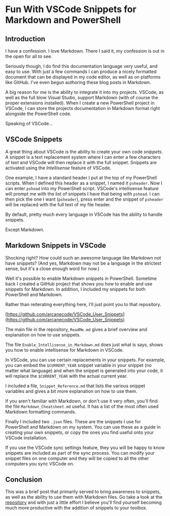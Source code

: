 # Fun With VSCode Snippets for Markdown and PowerShell

## Introduction

I have a confession. I love Markdown. There I said it, my confession is out in the open for all to see.

Seriously though, I do find this documentation language very useful, and easy to use. With just a few commands I can produce a nicely formatted document that can be displayed in my code editor, as well as on platforms like GitHub. I've even begun authoring these blog posts in Markdown.

A big reason for me is the ability to integrate it into my projects. VSCode, as well as the full blow Visual Studio, support Markdown (with of course the proper extensions installed). When I create a new PowerShell project in VSCode, I can store the projects documentation in Markdown format right alongside the PowerShell code.

Speaking of VSCode...

## VSCode Snippets

A great thing about VSCode is the ability to create your own code _snippets_. A snippet is a text replacement system where I can enter a few characters of text and VSCode will then replace it with the full snippet. Snippets are activated using the _Intellisense_ feature of VSCode.

One example, I have a standard header I put at the top of my PowerShell scripts. When I defined this header as a snippet, I named it `psheader`. Now I can enter `pshead` into my PowerShell script. VSCode's intellisense feature will prompt me with the list of snippets I have that being with `pshead`. I can then pick the one I want (`psheader`), press enter and the snippet of `psheader` will be replaced with the full text of my file header.

By default, pretty much every language in VSCode has the ability to handle snippets.

Except Markdown.

## Markdown Snippets in VSCode

Shocking right? How could such an awesome language like Markdown not have snippets? (And yes, Markdown may not be a language in the strictest sense, but it's a close enough word for now.)

Well it's possible to enable Markdown snippets in PowerShell. Sometime back I created a GitHub project that shows you how to enable and use snippets for Markdown. In addition, I included my snippets for both PowerShell and Markdown.

Rather than reiterating everything here, I'll just point you to that repository.

[https://github.com/arcanecode/VSCode_User_Snippets](https://github.com/arcanecode/VSCode_User_Snippets)

The main file in the repository, `ReadMe.md` gives a brief overview and explanation on how to use snippets.

The file `Enable_Intellisense_in_Markdown.md` does just what is says, shows you how to enable intellisense for Markdown in VSCode.

In VSCode, you can use certain replacements in your snippets. For example, you can embed the `$CURRENT_YEAR` snippet variable in your snippet (no matter what language) and when the snippet is generated into your code, it will replace the `$CURRENT_YEAR` with the actual current year.

I included a file, `Snippet_Reference.md` that lists the various snippet variables and gives a bit more explanation on how to use them.

If you aren't familiar with Markdown, or don't use it very often, you'll find the file `Markdown_Cheatsheet.md` useful. It has a list of the most often used Markdown formatting commands.

Finally I included two `.json` files. These are the snippets I use for PowerShell and Markdown on my system. You can use these as a guide in creating your own snippets, or copy the ones you find useful onto your VSCode installation.

If you use the VSCode sync settings feature, they you will be happy to know snippets are included as part of the sync process. You can modify your snippet files on one computer and they will be copied to all the other computers you sync VSCode on.

## Conclusion

This was a brief post that primarily served to bring awareness to snippets, as well as the ability to use them with Markdown files. Go take a look at the [repository](https://github.com/arcanecode/VSCode_User_Snippets) and with just a little effort I believe you'll find yourself becoming much more productive with the addition of snippets to your toolbox.
